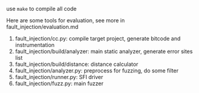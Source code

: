 use `make` to compile all code

Here are some tools for evaluation, see more in fault_injection/evaluation.md

1. fault_injection/cc.py: compile target project, generate bitcode and instrumentation
2. fault_injection/build/analyzer: main static analyzer, generate error sites list
3. fault_injection/build/distance: distance calculator
4. fault_injection/analyzer.py: preprocess for fuzzing, do some filter
5. fault_injection/runner.py: SFI driver
6. fault_injection/fuzz.py: main fuzzer
